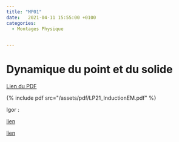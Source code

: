 ```yaml
---
title: "MP01"
date:   2021-04-11 15:55:00 +0100
categories:
  - Montages Physique

  
---
```


# Dynamique du point et du solide

[Lien du PDF](/assets/pdf/LP21_InductionEM.pdf)

{% include pdf src="/assets/pdf/LP21_InductionEM.pdf" %}

Igor :

<a href="/assets/pdf/MP01/mesure_gravite_chutelibre.pxp" download>lien</a>

<a href="/assets/pdf/MP01/pendule_moment_inertie.pxp " download>lien</a>

